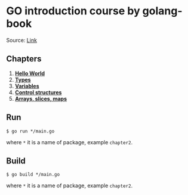 # GO introduction course by golang-book

Source: [Link](https://github.com/zenwalker/golang-book)

## Chapters

1. [**Hello World**](./chapter2/main.go)
2. [**Types**](./chapter3/main.go)
3. [**Variables**](./chapter4/main.go)
4. [**Control structures**](./chapter5/main.go)
4. [**Arrays, slices, maps**](./chapter6/main.go)

## Run
```
$ go run */main.go
```
where `*` it is a name of package, example `chapter2`.

## Build

```
$ go build */main.go
```
where `*` it is a name of package, example `chapter2`.
